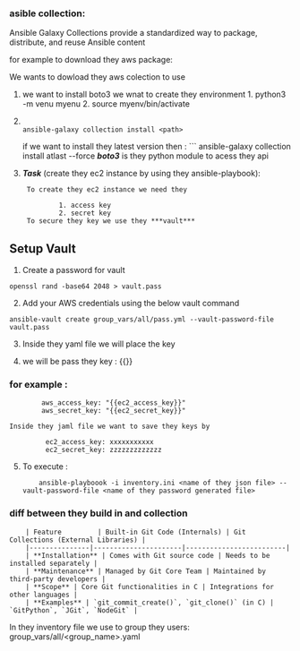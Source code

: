 ### asible collection:

Ansible Galaxy Collections provide a standardized way to package, distribute, and reuse Ansible content

for example to download they aws package:

We wants to dowload they aws colection to use

1. we want to install boto3
     we wnat to create they environment 
        1. python3 -m venu myenu
        2. source myenv/bin/activate
2.  ```

    ansible-galaxy collection install <path>
    ```
   
    if we want to install they latest version  then :
        ```
        ansible-galaxy collection install <path> atlast --force
***boto3*** is they python module to acess they api

3. ***Task***  (create they ec2 instance by using they ansible-playbook):

        To create they ec2 instance we need they 
                
                1. access key 
                2. secret key
        To secure they key we use they ***vault***

## Setup Vault 

1. Create a password for vault

```
openssl rand -base64 2048 > vault.pass
```

2. Add your AWS credentials using the below vault command

```
ansible-vault create group_vars/all/pass.yml --vault-password-file vault.pass
```

3. Inside they yaml file we will place the key

4. we will be pass they key : {{}}
 ### for example :
 
            aws_access_key: "{{ec2_access_key}}"
            aws_secret_key: "{{ec2_secret_key}}" 
   
    Inside they jaml file we want to save they keys by
             
             ec2_access_key: xxxxxxxxxxx
             ec2_secret_key: zzzzzzzzzzzzz

5. To execute : 
    ``` 
        ansible-playboook -i inventory.ini <name of they json file> --vault-password-file <name of they password generated file>

### diff between they build in  and collection 

        | Feature         | Built-in Git Code (Internals) | Git Collections (External Libraries) |
        |---------------|----------------------|-------------------------|
        | **Installation** | Comes with Git source code | Needs to be installed separately |
        | **Maintenance** | Managed by Git Core Team | Maintained by third-party developers |
        | **Scope** | Core Git functionalities in C | Integrations for other languages |
        | **Examples** | `git_commit_create()`, `git_clone()` (in C) | `GitPython`, `JGit`, `NodeGit` |

In they inventory file we use to group they users:
            group_vars/all/<group_name>.yaml